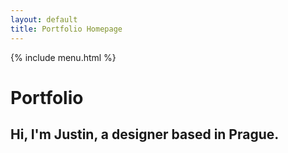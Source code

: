 ```yaml
---
layout: default
title: Portfolio Homepage
---
```


{% include menu.html %}

# Portfolio

## Hi, I'm Justin, a designer based in Prague.
